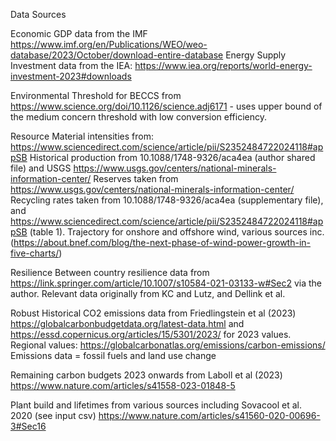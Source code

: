Data Sources

Economic
GDP data from the IMF https://www.imf.org/en/Publications/WEO/weo-database/2023/October/download-entire-database
Energy Supply Investment data from the IEA: https://www.iea.org/reports/world-energy-investment-2023#downloads

Environmental
Threshold for BECCS  from https://www.science.org/doi/10.1126/science.adj6171 - uses upper bound of the medium concern threshold with low conversion efficiency. 

Resource
Material intensities from: https://www.sciencedirect.com/science/article/pii/S2352484722024118#appSB
Historical production from 10.1088/1748-9326/aca4ea (author shared file) and USGS https://www.usgs.gov/centers/national-minerals-information-center/
Reserves taken from https://www.usgs.gov/centers/national-minerals-information-center/
Recycling rates taken from 10.1088/1748-9326/aca4ea (supplementary file), and https://www.sciencedirect.com/science/article/pii/S2352484722024118#appSB (table 1).
Trajectory for onshore and offshore wind, various sources inc. (https://about.bnef.com/blog/the-next-phase-of-wind-power-growth-in-five-charts/)

Resilience
Between country resilience data from https://link.springer.com/article/10.1007/s10584-021-03133-w#Sec2 via the author. Relevant data originally from KC and Lutz, and Dellink et al.

Robust
Historical CO2 emissions data from Friedlingstein et al (2023) https://globalcarbonbudgetdata.org/latest-data.html and https://essd.copernicus.org/articles/15/5301/2023/ for 2023 values.
Regional values: https://globalcarbonatlas.org/emissions/carbon-emissions/
Emissions data = fossil fuels and land use change

Remaining carbon budgets 2023 onwards from Laboll et al (2023) https://www.nature.com/articles/s41558-023-01848-5

Plant build and lifetimes from various sources including Sovacool et al. 2020 (see input csv) https://www.nature.com/articles/s41560-020-00696-3#Sec16

 

